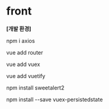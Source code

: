 # front

**[개발 환경]**

npm i axios

vue add router

vue add vuex

vue add vuetify



npm install sweetalert2

npm install --save vuex-persistedstate